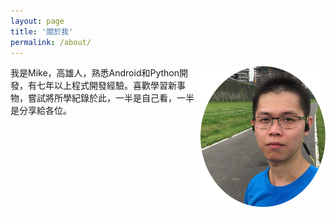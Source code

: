 ```yaml
---
layout: page
title: '關於我'
permalink: /about/
---
```


<img src="/assets/mike.png" width="200px" align="right"/>
我是Mike，高雄人，熟悉Android和Python開發，有七年以上程式開發經驗。喜歡學習新事物，嘗試將所學紀錄於此，一半是自己看，一半是分享給各位。